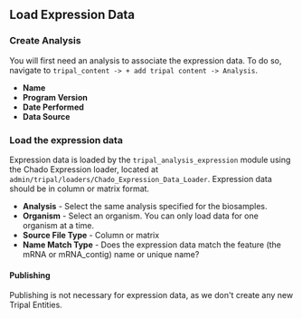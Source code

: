 ## Load Expression Data

### Create Analysis

You will first need an analysis to associate the expression data.  To do so, navigate to `tripal_content -> + add tripal content -> Analysis`.  

* **Name**  
* **Program Version**
* **Date Performed**
* **Data Source**

### Load the expression data

Expression data is loaded by the `tripal_analysis_expression` module using the Chado Expression loader, located at `admin/tripal/loaders/Chado_Expression_Data_Loader`.  Expression data should be in column or matrix format.

* **Analysis** - Select the same analysis specified for the biosamples.
* **Organism** - Select an organism.  You can only load data for one organism at a time.
* **Source File Type** - Column or matrix
* **Name Match Type** - Does the expression data match the feature (the mRNA or mRNA_contig)  name or unique name?

#### Publishing

Publishing is not necessary for expression data, as we don't create any new Tripal Entities.
